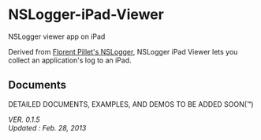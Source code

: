 NSLogger-iPad-Viewer
==

NSLogger viewer app on iPad

Derived from [Florent Pillet's NSLogger](https://github.com/fpillet/NSLogger), NSLogger iPad Viewer lets you collect an application's log to an iPad.


Documents
-
DETAILED DOCUMENTS, EXAMPLES, AND DEMOS TO BE ADDED SOON(™)



_VER. 0.1.5_<br/>
_Updated : Feb. 28, 2013_
